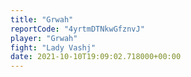 ```yaml
---
title: "Grwah"
reportCode: "4yrtmDTNkwGfznvJ"
player: "Grwah"
fight: "Lady Vashj"
date: 2021-10-10T19:09:02.718000+00:00
---
```

